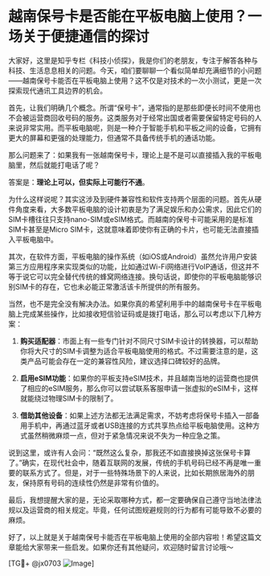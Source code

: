 # 越南保号卡是否能在平板电脑上使用？一场关于便捷通信的探讨

大家好，这里是知乎专栏《科技小侦探》，我是你们的老朋友，专注于解答各种与科技、生活息息相关的问题。今天，咱们要聊聊一个看似简单却充满细节的小问题——越南保号卡能否在平板电脑上使用？这不仅是对技术的一次小测试，更是一次探索现代通讯工具边界的机会。

首先，让我们明确几个概念。所谓“保号卡”，通常指的是那些即便长时间不使用也不会被运营商回收号码的服务。这类服务对于经常出国或者需要保留特定号码的人来说非常实用。而平板电脑呢，则是一种介于智能手机和平板之间的设备，它拥有更大的屏幕和更强的处理能力，但通常不具备传统手机的通话功能。

那么问题来了：如果我有一张越南保号卡，理论上是不是可以直接插入我的平板电脑里，然后就能打电话了呢？

答案是：**理论上可以，但实际上可能行不通**。

为什么这样说呢？其实这涉及到硬件兼容性和软件支持两个层面的问题。首先从硬件角度来看，大多数平板电脑的设计初衷是为了满足娱乐和办公需求，因此它们的SIM卡槽往往只支持nano-SIM或eSIM格式。而越南的保号卡可能采用的是标准SIM卡甚至是Micro SIM卡，这就意味着即使你有正确的卡片，也可能无法直接插入平板电脑中。

其次，在软件方面，平板电脑的操作系统（如iOS或Android）虽然允许用户安装第三方应用程序来实现类似的功能，比如通过Wi-Fi网络进行VoIP通话，但这并不等于说它可以完全替代传统的蜂窝网络连接。换句话说，即使你的平板电脑能够识别SIM卡的存在，它也未必能正常激活该卡所提供的所有服务。

当然，也不是完全没有解决办法。如果你真的希望利用手中的越南保号卡在平板电脑上完成某些操作，比如接收短信验证码或是拨打电话，那么可以考虑以下几种方案：

1. **购买适配器**：市面上有一些专门针对不同尺寸SIM卡设计的转换器，可以帮助你将大尺寸的SIM卡调整为适合平板电脑使用的格式。不过需要注意的是，这类产品可能会存在一定的兼容性风险，建议选择口碑较好的品牌。

2. **启用eSIM功能**：如果你的平板支持eSIM技术，并且越南当地的运营商也提供了相应的eSIM服务，那么你可以尝试联系客服申请一张虚拟的eSIM卡，这样就能绕过物理SIM卡的限制了。

3. **借助其他设备**：如果上述方法都无法满足需求，不妨考虑将保号卡插入一部备用手机中，再通过蓝牙或者USB连接的方式共享热点给平板电脑使用。这种方式虽然稍微麻烦一点，但对于紧急情况来说不失为一种应急之策。

说到这里，或许有人会问：“既然这么复杂，那我还不如直接换掉这张保号卡算了。”确实，在现代社会中，随着互联网的发展，传统的手机号码已经不再是唯一重要的联系方式了。但是，对于一些特殊场景下的人来说，比如长期旅居海外的朋友，保持原有号码的连续性仍然是非常有价值的。

最后，我想提醒大家的是，无论采取哪种方式，都一定要确保自己遵守当地法律法规以及运营商的相关规定。毕竟，任何试图规避规则的行为都有可能导致不必要的麻烦。

好了，以上就是关于越南保号卡能否在平板电脑上使用的全部内容啦！希望这篇文章能给大家带来一些启发。如果你还有其他疑问，欢迎随时留言讨论哦～

[TG💪+ @jx0703 ![Image](https://github.com/user-attachments/assets/dbca1d08-cadb-493c-b0ec-ad6f7a83f270)]